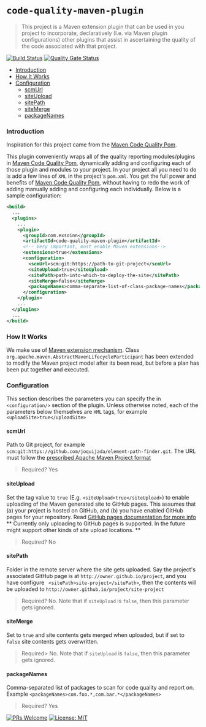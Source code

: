 # `code-quality-maven-plugin`
> This project is a Maven extension plugin that can be used in you project to incorporate, declaratively (I.e. via Maven plugin configurations) other plugins that assist in ascertaining the quality of the code associated with that project.

[![Build Status](https://travis-ci.com/joquijada/code-quality-maven-plugin.svg?branch=master)](https://travis-ci.com/joquijada/code-quality-maven-plugin)
[![Quality Gate Status](https://sonarcloud.io/api/project_badges/measure?project=com.exsoinn%3Acode-quality-maven-plugin&metric=alert_status)](https://sonarcloud.io/dashboard?id=com.exsoinn%3Acode-quality-maven-plugin)



<!-- MDTOC maxdepth:6 firsth1:1 numbering:0 flatten:0 bullets:1 updateOnSave:1 -->
- [Introduction](#introduction)   
- [How It Works](#how-it-works)   
- [Configuration](#configuration)   
   - [scmUrl](#scmurl)   
   - [siteUpload](#siteupload)   
   - [sitePath](#sitepath)   
   - [siteMerge](#sitemerge)   
   - [packageNames](#packagenames)   

<!-- /MDTOC -->

### Introduction
Inspiration for this project came from the [Maven Code Quality Pom](https://github.com/gregswindle/maven-code-quality-pom).

This plugin conveniently wraps all of the quality reporting modules/plugins in [Maven Code Quality Pom](https://github.com/gregswindle/maven-code-quality-pom), dynamically adding and configuring each of those plugin and modules to your project. In your project all you need to do is add a few lines of  `XML` in the project's `pom.xml`. You get the full power and benefits of [Maven Code Quality Pom](https://github.com/gregswindle/maven-code-quality-pom), without having to redo the work of adding manually adding and configuring each individually. Below is a sample configuration:

```xml
<build>
  ...
  <plugins>
    ...
    <plugin>
      <groupId>com.exsoinn</groupId>
      <artifactId>code-quality-maven-plugin</artifactId>
      <!-- Very important, must enable Maven extensions-->
      <extensions>true</extensions>
      <configuration>
        <scmUrl>scm:git:https://path-to-git-project</scmUrl>
        <siteUpload>true</siteUpload>
        <sitePath>path-into-which-to-deploy-the-site</sitePath>
        <siteMerge>false</siteMerge>
        <packageNames>comma-separate-list-of-class-package-names</packageNames>
      </configuration>
    </plugin>
    ...
  </plugins>
  ...
</build>
```

### How It Works
We make use of [Maven extension mechanism](https://maven.apache.org/examples/maven-3-lifecycle-extensions.html). Class `org.apache.maven.AbstractMavenLifecycleParticipant` has been extended to modify the Maven project model after its been read, but before a plan has been put together and executed.

### Configuration
This section describes the parameters you can specify the in `<configuration/>` section of the plugin. Unless otherwise noted, each of the parameters below themselves are `XML` tags, for example `<uploadSite>true</uploadSite>`
#### scmUrl
Path to Git project, for example `scm:git:https://github.com/joquijada/element-path-finder.git`. The URL must follow the [prescribed Apache Maven Project format](https://maven.apache.org/scm/scm-url-format.html)
> Required? Yes

#### siteUpload
Set the tag value to `true` (E.g. `<siteUpload>true</siteUpload>`) to enable uploading of the Maven generated site to GitHub pages. This assumes that (a) your project is hosted on GitHub, and (b) you have enabled GitHub pages for your repository. Read [GitHub pages documentation for more info](https://help.github.com/en/articles/configuring-a-publishing-source-for-github-pages)
** Currently only uploading to GitHub pages is supported. In the future might support other kinds of site upload locations. **

> Required? No


#### sitePath
Folder in the remote server where the site gets uploaded. Say the project's associated GitHub page is at `http://owner.github.io/project`, and you have configure ` <sitePath>site-project</sitePath>`, then the contents will be uploaded to `http://owner.github.io/project/site-project`

> Required? No. Note that if `siteUpload` is `false`, then this parameter gets ignored.

#### siteMerge
Set to `true` and site contents gets merged when uploaded, but if set to `false` site contents gets overwritten.

> Required> No. Note that if `siteUpload` is `false`, then this parameter gets ignored.


#### packageNames
Comma-separated list of packages to scan for code quality and report on. Example `<packageNames>com.foo.*,com.bar.*</packageNames>`

> Required? Yes



[![PRs Welcome](https://img.shields.io/badge/PRs-welcome-brightgreen.svg?style=flat-square)](http://makeapullrequest.com)
[![License: MIT](https://img.shields.io/badge/License-MIT-yellow.svg)](https://opensource.org/licenses/MIT)
